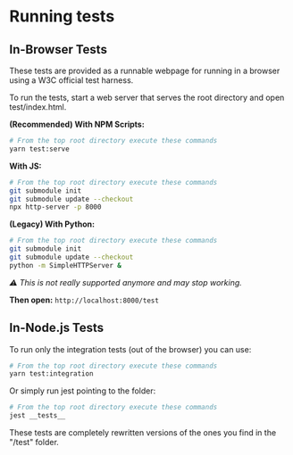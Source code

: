 # Running tests

## In-Browser Tests

These tests are provided as a runnable webpage for running in a browser
using a W3C official test harness.

To run the tests, start a web server that serves the root directory
and open test/index.html.

**(Recommended) With NPM Scripts:**

```bash
# From the top root directory execute these commands
yarn test:serve
```

**With JS:**

```bash
# From the top root directory execute these commands
git submodule init
git submodule update --checkout
npx http-server -p 8000
```

**(Legacy) With Python:**

```bash
# From the top root directory execute these commands
git submodule init
git submodule update --checkout
python -m SimpleHTTPServer &
```

_⚠ This is not really supported anymore and may stop working._

**Then open:** `http://localhost:8000/test`

## In-Node.js Tests

To run only the integration tests (out of the browser) you can use:

```bash
# From the top root directory execute these commands
yarn test:integration
```

Or simply run jest pointing to the folder:

```bash
# From the top root directory execute these commands
jest __tests__
```

These tests are completely rewritten versions of the ones you find in the "/test" folder.
